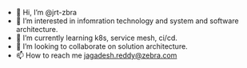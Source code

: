- 👋 Hi, I’m @jrt-zbra
- 👀 I’m interested in infomration technology and system and software architecture.
- 🌱 I’m currently learning k8s, service mesh, ci/cd.
- 💞️ I’m looking to collaborate on solution architecture.
- 📫 How to reach me jagadesh.reddy@zebra.com

<!---
jrt-zbra/jrt-zbra is a ✨ special ✨ repository because its `README.md` (this file) appears on your GitHub profile.
You can click the Preview link to take a look at your changes.
--->
